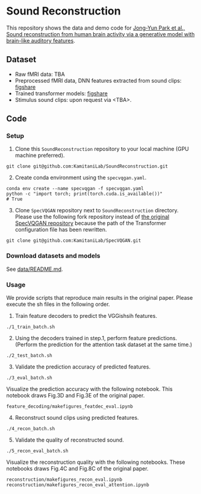 # Sound Reconstruction

This repository shows the data and demo code for [Jong-Yun Park et al., Sound reconstruction from human brain activity via a generative model with brain-like auditory features](https://arxiv.org/abs/2306.11629).

## Dataset

- Raw fMRI data: TBA
- Preprocessed fMRI data, DNN features extracted from sound clips: [figshare](https://figshare.com/articles/dataset/23633751)
- Trained transformer models: [figshare](https://figshare.com/articles/dataset/23633751)
- Stimulus sound clips: upon request via \<TBA\>.

## Code

### Setup

1. Clone this `SoundReconstruction` repository to your local machine (GPU machine preferred).
```
git clone git@github.com:KamitaniLab/SoundReconstruction.git
```

2. Create conda environment using the `specvqgan.yaml`.
```
conda env create --name specvqgan -f specvqgan.yaml 
python -c "import torch; print(torch.cuda.is_available())"
# True
```

3. Clone `SpecVQGAN` repository next to `SoundReconstruction` directory. Please use the following fork repository instead of [the original SpecVQGAN repository](https://github.com/v-iashin/SpecVQGAN) because the path of the Transformer configuration file has been rewritten.
```
git clone git@github.com:KamitaniLab/SpecVQGAN.git
```

### Download datasets and models

See [data/README.md](data/README.md).

### Usage

We provide scripts that reproduce main results in the original paper.
Please execute the sh files in the following order.

1. Train feature decoders to predict the VGGishsih features. 
```
./1_train_batch.sh
```

2. Using the decoders trained in step.1, perform feature predictions. (Perform the prediction for the attention task dataset at the same time.)
```
./2_test_batch.sh
```

3. Validate the prediction accuracy of predicted features.
```
./3_eval_batch.sh
```
Visualize the prediction accuracy with the following notebook. This notebook draws Fig.3D and Fig.3E of the original paper.
```
feature_decoding/makefigures_featdec_eval.ipynb
```

4. Reconstruct sound clips using predicted features.
```
./4_recon_batch.sh
```

5. Validate the quality of reconstructed sound.
```
./5_recon_eval_batch.sh 
```
Visualize the reconstruction quality with the following notebooks. These notebooks draws Fig.4C and Fig.8C of the original paper.
```
reconstruction/makefigures_recon_eval.ipynb
reconstruction/makefigures_recon_eval_attention.ipynb
```
